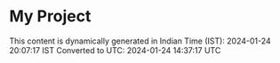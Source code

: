# My Project

This content is dynamically generated in Indian Time (IST): 2024-01-24 20:07:17 IST
Converted to UTC: 2024-01-24 14:37:17 UTC
